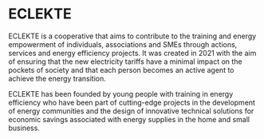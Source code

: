 # ECLEKTE

ECLEKTE is a cooperative that aims to contribute to the training and energy empowerment of individuals, associations and SMEs through actions, services and energy efficiency projects. It was created in 2021 with the aim of ensuring that the new electricity tariffs have a minimal impact on the pockets of society and that each person becomes an active agent to achieve the energy transition.

ECLEKTE has been founded by young people with training in energy efficiency who have been part of cutting-edge projects in the development of energy communities and the design of innovative technical solutions for economic savings associated with energy supplies in the home and small business.

